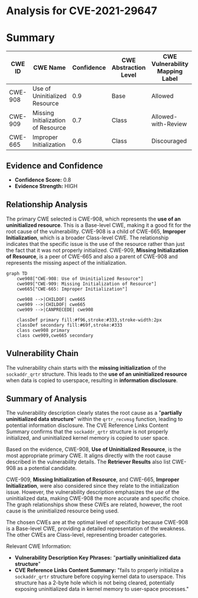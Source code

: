 # Analysis for CVE-2021-29647

# Summary
| CWE ID | CWE Name | Confidence | CWE Abstraction Level | CWE Vulnerability Mapping Label | CWE-Vulnerability Mapping Notes |
|---|---|---|---|---|---|
| CWE-908 | Use of Uninitialized Resource | 0.9 | Base | Allowed | Primary CWE |
| CWE-909 | Missing Initialization of Resource | 0.7 | Class | Allowed-with-Review | Secondary Candidate |
| CWE-665 | Improper Initialization | 0.6 | Class | Discouraged | Secondary Candidate |

## Evidence and Confidence

*   **Confidence Score:** 0.8
*   **Evidence Strength:** HIGH

## Relationship Analysis
The primary CWE selected is CWE-908, which represents the **use of an uninitialized resource**. This is a Base-level CWE, making it a good fit for the root cause of the vulnerability. CWE-908 is a child of CWE-665, **Improper Initialization**, which is a broader Class-level CWE. The relationship indicates that the specific issue is the use of the resource rather than just the fact that it was not properly initialized. CWE-909, **Missing Initialization of Resource**, is a peer of CWE-665 and also a parent of CWE-908 and represents the missing aspect of the initialization.

```mermaid
graph TD
    cwe908["CWE-908: Use of Uninitialized Resource"]
    cwe909["CWE-909: Missing Initialization of Resource"]
    cwe665["CWE-665: Improper Initialization"]

    cwe908 -->|CHILDOF| cwe665
    cwe909 -->|CHILDOF| cwe665
    cwe909 -->|CANPRECEDE| cwe908

    classDef primary fill:#f96,stroke:#333,stroke-width:2px
    classDef secondary fill:#69f,stroke:#333
    class cwe908 primary
    class cwe909,cwe665 secondary
```

## Vulnerability Chain
The vulnerability chain starts with the **missing initialization** of the `sockaddr_qrtr` structure. This leads to the **use of an uninitialized resource** when data is copied to userspace, resulting in **information disclosure**.

## Summary of Analysis
The vulnerability description clearly states the root cause as a "**partially uninitialized data structure**" within the `qrtr_recvmsg` function, leading to potential information disclosure. The CVE Reference Links Content Summary confirms that the `sockaddr_qrtr` structure is not properly initialized, and uninitialized kernel memory is copied to user space.

Based on the evidence, CWE-908, **Use of Uninitialized Resource**, is the most appropriate primary CWE. It aligns directly with the root cause described in the vulnerability details. The **Retriever Results** also list CWE-908 as a potential candidate.

CWE-909, **Missing Initialization of Resource**, and CWE-665, **Improper Initialization**, were also considered since they relate to the initialization issue. However, the vulnerability description emphasizes the *use* of the uninitialized data, making CWE-908 the more accurate and specific choice. The graph relationships show these CWEs are related, however, the root cause is the uninitialized resource being used.

The chosen CWEs are at the optimal level of specificity because CWE-908 is a Base-level CWE, providing a detailed representation of the weakness. The other CWEs are Class-level, representing broader categories.

Relevant CWE Information:
- **Vulnerability Description Key Phrases:** "**partially uninitialized data structure**"
- **CVE Reference Links Content Summary:** "fails to properly initialize a `sockaddr_qrtr` structure before copying kernel data to userspace. This structure has a 2-byte hole which is not being cleared, potentially exposing uninitialized data in kernel memory to user-space processes."
